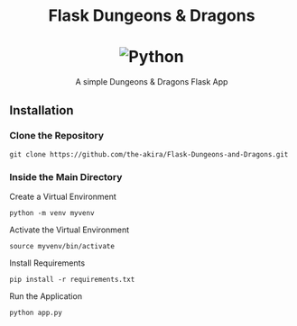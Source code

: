 <h1 align="center">Flask Dungeons & Dragons</h1>

<h1 align="center">
    <img alt="Python" title="Flask-DD" src="https://i.ibb.co/dcSMJDY/DD.png"> </br>
</h1>

<p align="center">
	A simple Dungeons & Dragons Flask App
</p>

## Installation

### Clone the Repository

```
git clone https://github.com/the-akira/Flask-Dungeons-and-Dragons.git
```

### Inside the Main Directory

Create a Virtual Environment

```
python -m venv myvenv
```

Activate the Virtual Environment

```
source myvenv/bin/activate
```

Install Requirements

```
pip install -r requirements.txt
```

Run the Application

```
python app.py
```
